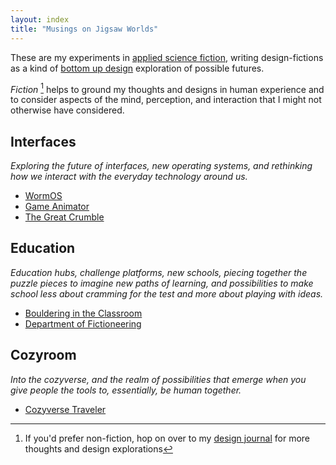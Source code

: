 ```yaml
---
layout: index
title: "Musings on Jigsaw Worlds"
---
```


These are my experiments in [applied science fiction](/applied-science-fiction), writing design-fictions as a kind of [bottom up design](/bottom-up-design) exploration of possible futures.  

*Fiction* [^1] helps to ground my thoughts and designs in human experience and to consider aspects of the mind, perception, and interaction that I might not otherwise have considered.

[^1]: If you'd prefer non-fiction, hop on over to my [design journal](/writing) for more thoughts and design explorations

## Interfaces
*Exploring the future of interfaces, new operating systems, and rethinking how we interact with the everyday technology around us.*

- [WormOS](/stories/worm-os)
- [Game Animator](/stories/game-animator)
- [The Great Crumble](/stories/the-great-crumble)

<!--## Cities-->

## Education
*Education hubs, challenge platforms, new schools, piecing together the puzzle pieces to imagine new paths of learning, and possibilities to make school less about cramming for the test and more about playing with ideas.*

- [Bouldering in the Classroom](/stories/bouldering-in-the-classroom)
- [Department of Fictioneering](/stories/department-of-fictioneering)

## Cozyroom
*Into the cozyverse, and the realm of possibilities that emerge when you give people the tools to, essentially, be human together.*

- [Cozyverse Traveler](/stories/cozyverse-traveler)